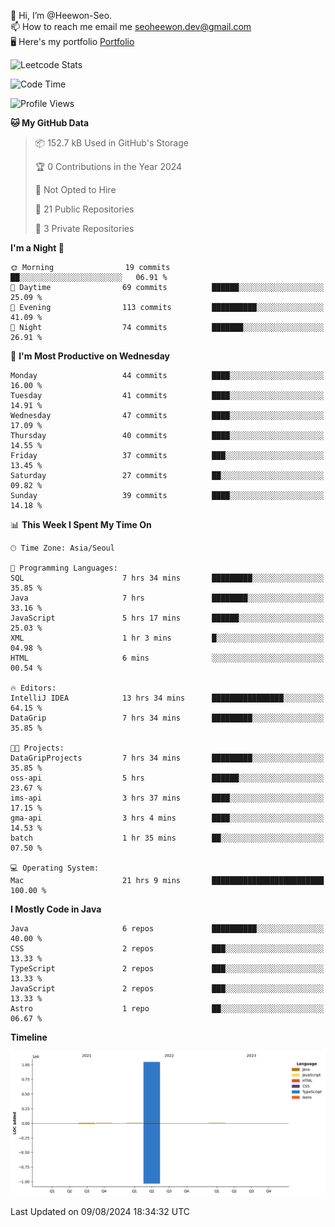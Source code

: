 👋 Hi, I’m @Heewon-Seo.  
📫 How to reach me email me seoheewon.dev@gmail.com   
🖥 Here's my portfolio [Portfolio](https://haileynotes.notion.site/HEEWON-SEO-f98fe97412ee4a6a94fd24fe6832f84c)

![Leetcode Stats](https://leetcode.card.workers.dev/?username=Heewon-Seo)

 <!--START_SECTION:waka-->
![Code Time](http://img.shields.io/badge/Code%20Time-1%2C411%20hrs%2028%20mins-blue)

![Profile Views](http://img.shields.io/badge/Profile%20Views-0-blue)

**🐱 My GitHub Data** 

> 📦 152.7 kB Used in GitHub's Storage 
 > 
> 🏆 0 Contributions in the Year 2024
 > 
> 🚫 Not Opted to Hire
 > 
> 📜 21 Public Repositories 
 > 
> 🔑 3 Private Repositories 
 > 
**I'm a Night 🦉** 

```text
🌞 Morning                19 commits          ██░░░░░░░░░░░░░░░░░░░░░░░   06.91 % 
🌆 Daytime                69 commits          ██████░░░░░░░░░░░░░░░░░░░   25.09 % 
🌃 Evening                113 commits         ██████████░░░░░░░░░░░░░░░   41.09 % 
🌙 Night                  74 commits          ███████░░░░░░░░░░░░░░░░░░   26.91 % 
```
📅 **I'm Most Productive on Wednesday** 

```text
Monday                   44 commits          ████░░░░░░░░░░░░░░░░░░░░░   16.00 % 
Tuesday                  41 commits          ████░░░░░░░░░░░░░░░░░░░░░   14.91 % 
Wednesday                47 commits          ████░░░░░░░░░░░░░░░░░░░░░   17.09 % 
Thursday                 40 commits          ████░░░░░░░░░░░░░░░░░░░░░   14.55 % 
Friday                   37 commits          ███░░░░░░░░░░░░░░░░░░░░░░   13.45 % 
Saturday                 27 commits          ██░░░░░░░░░░░░░░░░░░░░░░░   09.82 % 
Sunday                   39 commits          ████░░░░░░░░░░░░░░░░░░░░░   14.18 % 
```


📊 **This Week I Spent My Time On** 

```text
🕑︎ Time Zone: Asia/Seoul

💬 Programming Languages: 
SQL                      7 hrs 34 mins       █████████░░░░░░░░░░░░░░░░   35.85 % 
Java                     7 hrs               ████████░░░░░░░░░░░░░░░░░   33.16 % 
JavaScript               5 hrs 17 mins       ██████░░░░░░░░░░░░░░░░░░░   25.03 % 
XML                      1 hr 3 mins         █░░░░░░░░░░░░░░░░░░░░░░░░   04.98 % 
HTML                     6 mins              ░░░░░░░░░░░░░░░░░░░░░░░░░   00.54 % 

🔥 Editors: 
IntelliJ IDEA            13 hrs 34 mins      ████████████████░░░░░░░░░   64.15 % 
DataGrip                 7 hrs 34 mins       █████████░░░░░░░░░░░░░░░░   35.85 % 

🐱‍💻 Projects: 
DataGripProjects         7 hrs 34 mins       █████████░░░░░░░░░░░░░░░░   35.85 % 
oss-api                  5 hrs               ██████░░░░░░░░░░░░░░░░░░░   23.67 % 
ims-api                  3 hrs 37 mins       ████░░░░░░░░░░░░░░░░░░░░░   17.15 % 
gma-api                  3 hrs 4 mins        ████░░░░░░░░░░░░░░░░░░░░░   14.53 % 
batch                    1 hr 35 mins        ██░░░░░░░░░░░░░░░░░░░░░░░   07.50 % 

💻 Operating System: 
Mac                      21 hrs 9 mins       █████████████████████████   100.00 % 
```

**I Mostly Code in Java** 

```text
Java                     6 repos             ██████████░░░░░░░░░░░░░░░   40.00 % 
CSS                      2 repos             ███░░░░░░░░░░░░░░░░░░░░░░   13.33 % 
TypeScript               2 repos             ███░░░░░░░░░░░░░░░░░░░░░░   13.33 % 
JavaScript               2 repos             ███░░░░░░░░░░░░░░░░░░░░░░   13.33 % 
Astro                    1 repo              ██░░░░░░░░░░░░░░░░░░░░░░░   06.67 % 
```



**Timeline**

![Lines of Code chart](https://raw.githubusercontent.com/Heewon-Seo/Heewon-Seo/main/assets/bar_graph.png)


 Last Updated on 09/08/2024 18:34:32 UTC
<!--END_SECTION:waka-->

